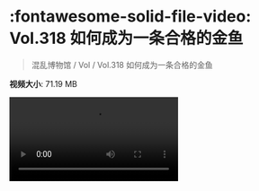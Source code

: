 # :fontawesome-solid-file-video: Vol.318 如何成为一条合格的金鱼

> 混乱博物馆 / Vol / Vol.318 如何成为一条合格的金鱼

**视频大小**: 71.19 MB

<div class="video"><video src="https://file.hsyhx.top/archive/混乱博物馆/Vol/Vol.318 如何成为一条合格的金鱼.mp4" controls preload>🤔 您的浏览器不支持 video 标签</video></div>